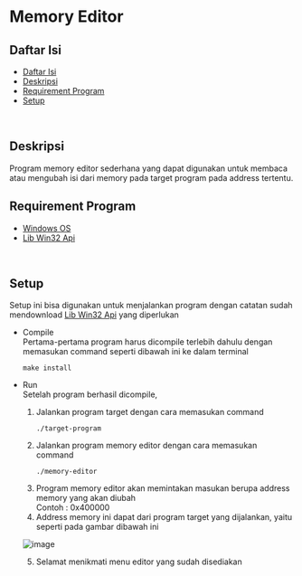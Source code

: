 # Memory Editor

## Daftar Isi
  - [Daftar Isi](#daftar-isi)
  - [Deskripsi](#deskripsi)
  - [Requirement Program](#requirement-program)
  - [Setup](#setup)
<br>

## Deskripsi
Program memory editor sederhana yang dapat digunakan untuk membaca atau mengubah isi dari memory pada target program pada address tertentu.
<br>

## Requirement Program
- [Windows OS](https://en.wikipedia.org/wiki/Microsoft_Windows) 
- [Lib Win32 Api](https://docs.microsoft.com/en-us/windows/win32/learnwin32/learn-to-program-for-windows) 
<br>

## Setup
Setup ini bisa digunakan untuk menjalankan program dengan catatan sudah mendownload [Lib Win32 Api](https://sourceforge.net/projects/win32-framework/) yang diperlukan
- Compile <br>
    Pertama-pertama program harus dicompile terlebih dahulu dengan memasukan command seperti dibawah ini ke dalam terminal 
    
    ```
    make install
    ```

- Run <br>
Setelah program berhasil dicompile, <br>
    1. Jalankan program target dengan cara memasukan command
        ```
        ./target-program
        ```  
    2. Jalankan program memory editor dengan cara memasukan command
        ```
        ./memory-editor
        ``` 
    3. Program memory editor akan memintakan masukan berupa address memory yang akan diubah 
        <br> Contoh : 0x400000 <br>
    4. Address memory ini dapat dari program target yang dijalankan, yaitu seperti pada gambar dibawah ini

    ![image](https://media.discordapp.net/attachments/973185624070848542/998255296889766028/unknown.png)

    5. Selamat menikmati menu editor yang sudah disediakan
